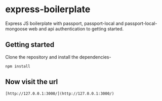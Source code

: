 # express-boilerplate
Express JS boilerplate with passport, passport-local and passport-local-mongoose web and api authentication to getting started.

## Getting started
Clone the repository and install the dependencies-
```
npm install
```
## Now visit the url
```
[http://127.0.0.1:3000/](http://127.0.0.1:3000/)
```
